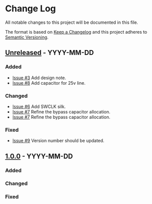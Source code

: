 # Change Log
All notable changes to this project will be documented in this file.

The format is based on [Keep a Changelog](http://keepachangelog.com/)
and this project adheres to [Semantic Versioning](http://semver.org/).

## [Unreleased] - YYYY-MM-DD
### Added
- [Issue #3](https://github.com/suikan4github/LI2026ODP/issues/3) Add design note. 
- [Issue #8](https://github.com/suikan4github/LI2026ODP/issues/8) Add capacitor for 25v line. 
### Changed
- [Issue #6](https://github.com/suikan4github/LI2026ODP/issues/6) Add SWCLK silk.  
- [Issue #7](https://github.com/suikan4github/LI2026ODP/issues/7) Refine the bypass capacitor allocation. 
- [Issue #7](https://github.com/suikan4github/LI2026ODP/issues/7) Refine the bypass capacitor allocation. 
### Fixed
- [Issue #9](https://github.com/suikan4github/LI2026ODP/issues/8)  Version number should be updated.   

## [1.0.0] - YYYY-MM-DD
### Added
### Changed
### Fixed


[Unreleased]: https://github.com/suikan4github/template_application/compare/v1.0.0...develop
[1.0.0]: https://github.com/suikan4github/template_application/compare/v0.0.0...v1.0.0
